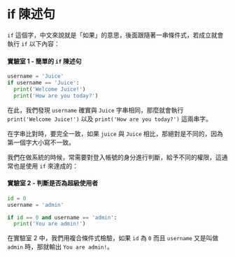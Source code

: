 # if 陳述句

`if` 這個字，中文來說就是「如果」的意思，後面跟隨著一串條件式，若成立就會執行 `if` 以下內容：

#### 實驗室 1 - 簡單的 `if` 陳述句

```python
username = 'Juice'
if username == 'Juice':
  print('Welcome Juice!')
  print('How are you today?')
```

在此，我們發現 `username` 確實與 `Juice` 字串相同，那麼就會執行 `print('Welcome Juice!')` 以及 `print('How are you today?')` 這兩串字。

在字串比對時，要完全一致，如果 `juice` 與 `Juice` 相比，那絕對是不同的，因為第一個字大小寫不一致。

我們在做系統的時候，常需要對登入帳號的身分進行判斷，給予不同的權限，這通常也是使用 `if` 來達成的：

#### 實驗室 2 - 判斷是否為超級使用者

```python
id = 0
username = 'admin'

if id == 0 and username == 'admin':
  print('You are admin!')
```

在實驗室 2 中，我們用複合條件式檢驗，如果 `id` 為 `0` 而且 `username` 又是叫做 `admin` 時，那就輸出 `You are admin!`。

